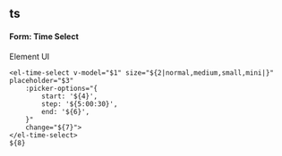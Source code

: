 ## ts
#### Form: Time Select
Element UI <el-time-select>
```
<el-time-select v-model="$1" size="${2|normal,medium,small,mini|}" placeholder="$3"
	:picker-options="{
		start: '${4}',
		step: '${5:00:30}',
		end: '${6}',
	}"
	change="${7}">
</el-time-select>
${8}
```